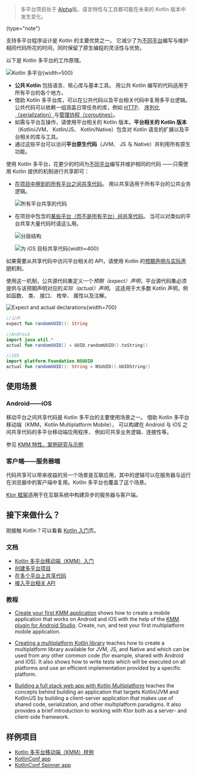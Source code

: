 [//]: # (title: 多平台程序设计)

> 多平台项目处于 [Alpha](components-stability.md)版。语言特性与工具都可能在未来的 Kotlin 版本中发生变化。
>
{type="note"}

支持多平台程序设计是 Kotlin 的主要优势之一。 它减少了为[不同平台](mpp-supported-platforms.md)<!--
-->编写与维护相同代码所花的时间，同时保留了原生编程的灵活性与优势。 

以下是 Kotlin 多平台的工作原理。

![Kotlin 多平台](kotlin-multiplatform.png){width=500}

* **公共 Kotlin** 包括语言、核心库与基本工具。 用公共 Kotlin 编写的代码适用于<!-- 
-->所有平台的各个地方。
* 借助 Kotlin 多平台库，可以在公共代码以及平台相关代码中复用多平台逻辑。
公共代码可以依赖一组涵盖日常任务的库，例如 [HTTP](https://ktor.io/clients/http-client/multiplatform.html)、 [序列化（serialization）](https://github.com/Kotlin/kotlinx.serialization)与<!--
-->[管理协程（coroutines）](https://github.com/Kotlin/kotlinx.coroutines)。
* 如需与平台互操作，请使用平台相关的 Kotlin 版本。**平台相关的 Kotlin 版本** 
（Kotlin/JVM、 Kotlin/JS、 Kotlin/Native）包含对 Kotlin 语言的扩展以及平台相关的库与工具。 
* 通过这些平台可以访问**平台原生代码**（JVM、 JS 与 Native）并利用所有原生<!--
-->功能。

使用 Kotlin 多平台，花更少的时间为[不同平台](mpp-supported-platforms.md)编写并维护相同的代码
——只需使用 Kotlin 提供的机制进行共享即可：

* [在项目中用到的所有平台之间共享代码](mpp-share-on-platforms.md#对所有平台共享代码)。 用以共享适用于<!--
-->所有平台的公共业务逻辑。
     
    ![所有平台共享的代码](flat-structure.png)
    
* 在项目中包含的[某些平台（而不是所有平台）间共享代码](mpp-share-on-platforms.md#对相似平台共享代码)。 当<!--
-->可以对类似的平台共享大量代码时请这么用。 
    
    ![分层结构](hierarchical-structure.png)

    ![为 iOS 目标共享代码](iosmain-hierarchy.png){width=400}

如果需要从共享代码中访问平台相关的 API，请使用 Kotlin 的<!--
-->[预期声明与实际声明](mpp-connect-to-apis.md)机制。

使用这一机制，公共源代码集定义一个*预期（expect）声明*，平台源代码集必须提供<!--
-->与该预期声明对应的*实际（actual）声明*。 这适用于大多数 Kotlin 声明，例如<!-- 
-->函数、 类、 接口、 枚举、 属性以及注解。

![Expect and actual declarations](expect-actual.png){width=700}

```kotlin
//公共
expect fun randomUUID(): String
```

```kotlin
//Android
import java.util.*
actual fun randomUUID() = UUID.randomUUID().toString()
```

```kotlin
//iOS
import platform.Foundation.NSUUID
actual fun randomUUID(): String = NSUUID().UUIDString()
```

## 使用场景

### Android——iOS

移动平台之间共享代码是 Kotlin 多平台的主要使用场景之一。 借助 Kotlin 多平台移动端（KMM，Kotlin Multiplatform Mobile），
可以构建在 Android 与 iOS 之间共享代码的多平台移动端应用程序，
例如可共享业务逻辑、连接性等。

参见 [KMM 特性、案例研究与示例](https://kotlinlang.org/lp/mobile/)

### 客户端——服务器端

代码共享可以带来收益的另一个场景是互联应用，其中的逻辑可以<!--
-->在服务器与运行在浏览器中的客户端中复用。Kotlin 多平台也覆盖了<!--
-->这个场景。

[Ktor 框架](https://ktor.kotlincn.net/)适用于在互联系统中构建异步的服务器与客户端。

## 接下来做什么？

刚接触 Kotlin？可以看看 [Kotlin 入门](getting-started.md)页。

### 文档

* [Kotlin 多平台移动端（KMM）入门](kmm-getting-started.md)
* [创建多平台项目](mpp-create-lib.md)
* [在多个平台上共享代码](mpp-share-on-platforms.md)
* [接入平台相关 API](mpp-connect-to-apis.md)

### 教程

* [Create your first KMM application](kmm-create-first-app.md) shows how to create a mobile application that works on Android and iOS with the help of the [KMM plugin for Android Studio](https://plugins.jetbrains.com/plugin/14936-kotlin-multiplatform-mobile).
Create, run, and test your first multiplatform mobile application.

* [Creating a multiplatform Kotlin library](multiplatform-library.md) teaches how to create a multiplatform 
library available for JVM, JS, and Native and which can be used from any other common code (for example, shared with 
Android and iOS). It also shows how to write tests which will be executed on all platforms and use an efficient implementation
 provided by a specific platform.
 
* [Building a full stack web app with Kotlin Multiplatform](https://play.kotlinlang.org/hands-on/Full%20Stack%20Web%20App%20with%20Kotlin%20Multiplatform/01_Introduction) 
  teaches the concepts behind building an application that targets Kotlin/JVM and Kotlin/JS by building a client-server 
  application that makes use of shared code, serialization, and other multiplatform paradigms. It also provides a brief
  introduction to working with Ktor both as a server- and client-side framework.
  
## 样例项目

- [Kotlin 多平台移动端（KMM）样例](kmm-samples.md)
- [KotlinConf app](https://github.com/JetBrains/kotlinconf-app) 
- [KotlinConf Spinner app](https://github.com/jetbrains/kotlinconf-spinner)
